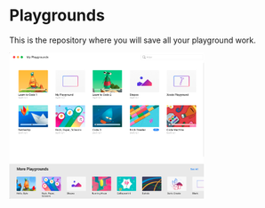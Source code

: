 # Playgrounds
This is the repository where you will save all your playground work.


<p align="left">
  <img src="./playgrounds.png" width="350" title="hover text">
</p>
